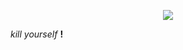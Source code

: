<p align="center">
  <img src="https://cdn.discordapp.com/attachments/840573705544925185/1261695469579665438/tumblr_f4a692fdb32af1bd1cbc6fcf5342a99d_e0888691_400_1.png?ex=6693e4f9&is=66929379&hm=f760724fdf237c42abc71e45417ed957176952f1175063a6317ce018bee4416a&">
</p>


<i>kill</i> <i>yourself</i> <b>!</b> 
</p>
